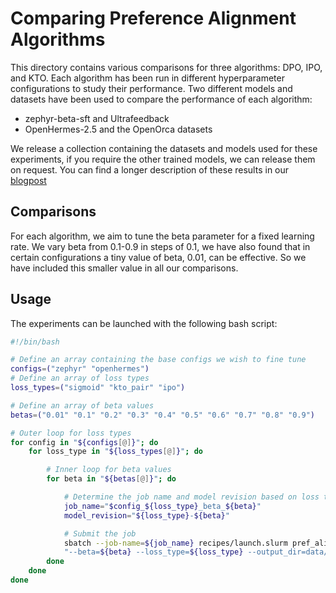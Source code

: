 # Comparing Preference Alignment Algorithms

This directory contains various comparisons for three algorithms: DPO, IPO, and KTO. Each algorithm has been run in different hyperparameter configurations to study their performance. Two different models and datasets have been used to compare the performance of each algorithm:

- zephyr-beta-sft and Ultrafeedback
- OpenHermes-2.5 and the OpenOrca datasets 

We release a collection containing the datasets and models used for these experiments, if you require the other trained models, we can release them on request.
You can find a longer description of these results in our [blogpost](https://huggingface.co/blog/pref-tuning)

## Comparisons
For each algorithm, we aim to tune the beta parameter for a fixed learning rate. We vary beta from 0.1-0.9 in steps of 0.1, we have also found that in certain configurations a tiny value of beta, 0.01, can be effective. So we have included this smaller value in all our comparisons.

## Usage
The experiments can be launched with the following bash script:
```bash
#!/bin/bash

# Define an array containing the base configs we wish to fine tune
configs=("zephyr" "openhermes")
# Define an array of loss types
loss_types=("sigmoid" "kto_pair" "ipo")

# Define an array of beta values
betas=("0.01" "0.1" "0.2" "0.3" "0.4" "0.5" "0.6" "0.7" "0.8" "0.9")

# Outer loop for loss types
for config in "${configs[@]}"; do
    for loss_type in "${loss_types[@]}"; do

        # Inner loop for beta values
        for beta in "${betas[@]}"; do

            # Determine the job name and model revision based on loss type
            job_name="$config_${loss_type}_beta_${beta}"
            model_revision="${loss_type}-${beta}"

            # Submit the job
            sbatch --job-name=${job_name} recipes/launch.slurm pref_align_scan dpo $config zero3 \
            "--beta=${beta} --loss_type=${loss_type} --output_dir=data/$config-7b-align-scan-${loss_type}-beta-${beta} --hub_model_revision=${model_revision}"
        done
    done
done
```






